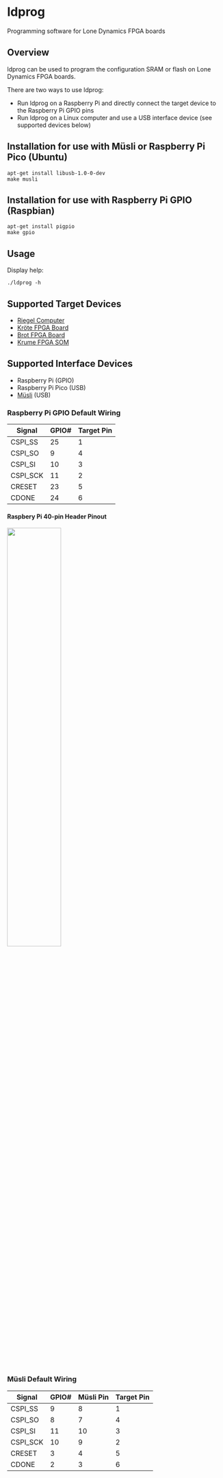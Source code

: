 # ldprog

Programming software for Lone Dynamics FPGA boards

## Overview

ldprog can be used to program the configuration SRAM or flash on Lone Dynamics FPGA boards.

There are two ways to use ldprog:

  * Run ldprog on a Raspberry Pi and directly connect the target device to the Raspberry Pi GPIO pins
  * Run ldprog on a Linux computer and use a USB interface device (see supported devices below)

## Installation for use with Müsli or Raspberry Pi Pico (Ubuntu)

```
apt-get install libusb-1.0-0-dev
make musli
```

## Installation for use with Raspberry Pi GPIO (Raspbian)

```
apt-get install pigpio
make gpio
```

## Usage

Display help:

```
./ldprog -h
```

## Supported Target Devices

  * [Riegel Computer](https://machdyne.com/product/riegel-computer/)
  * [Kröte FPGA Board](https://machdyne.com/product/krote-fpga-board/)
  * [Brot FPGA Board](https://machdyne.com/product/brot-fpga-board/)
  * [Krume FPGA SOM](https://machdyne.com/product/krume-fpga-som/)

## Supported Interface Devices

  * Raspberry Pi (GPIO)
  * Raspberry Pi Pico (USB)
  * [Müsli](https://machdyne.com/product/musli-usb-pmod/) (USB)

### Raspberry Pi GPIO Default Wiring

| Signal | GPIO# | Target Pin |
| ------ | ----- | ---------- |
| CSPI\_SS | 25 | 1 |
| CSPI\_SO | 9 | 4 |
| CSPI\_SI | 10 | 3 |
| CSPI\_SCK | 11 | 2 |
| CRESET | 23 | 5 |
| CDONE | 24 | 6 |

#### Raspbery Pi 40-pin Header Pinout

  <img src="https://www.raspberrypi.com/documentation/computers/images/GPIO-Pinout-Diagram-2.png" width="50%">

### Müsli Default Wiring

| Signal | GPIO# | Müsli Pin | Target Pin |
| ------ | ----- | --------- | ---------- |
| CSPI\_SS | 9 | 8 | 1 |
| CSPI\_SO | 8 | 7 | 4 |
| CSPI\_SI | 11 | 10 | 3 |
| CSPI\_SCK | 10 | 9 | 2 |
| CRESET | 3 | 4 | 5 |
| CDONE | 2 | 3 | 6 |


